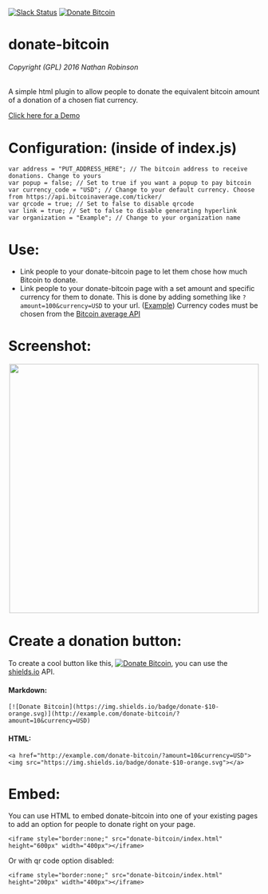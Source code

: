 [![Slack Status](https://nrobinson2000.herokuapp.com/badge.svg)](https://nrobinson2000.herokuapp.com/)
[![Donate Bitcoin](https://img.shields.io/badge/donate-bitcoin-orange.svg)](https://nrobinson2000.github.io/donate-bitcoin)
# donate-bitcoin
###### Copyright (GPL) 2016  Nathan Robinson
A simple html plugin to allow people to donate the equivalent bitcoin amount of a donation of a chosen fiat currency.

[Click here for a Demo](http://nrobinson2000.github.io/donate-bitcoin/)

# Configuration: (inside of index.js)
```
var address = "PUT_ADDRESS_HERE"; // The bitcoin address to receive donations. Change to yours
var popup = false; // Set to true if you want a popup to pay bitcoin
var currency_code = "USD"; // Change to your default currency. Choose from https://api.bitcoinaverage.com/ticker/
var qrcode = true; // Set to false to disable qrcode
var link = true; // Set to false to disable generating hyperlink
var organization = "Example"; // Change to your organization name
```

# Use:
* Link people to your donate-bitcoin page to let them chose how much Bitcoin to donate.
* Link people to your donate-bitcoin page with a set amount and specific currency for them to donate.  This is done by adding something like `?amount=100&currency=USD` to your url. ([Example](https://nrobinson2000.github.io/donate-bitcoin/?amount=100&currency=USD))  Currency codes must be chosen from the [Bitcoin average API](https://api.bitcoinaverage.com/ticker/)

# Screenshot:
<p align="center">
<img src="http://i.imgur.com/ux15lhi.jpg" width="500px">
</p>

# Create a donation button:
To create a cool button like this, [![Donate Bitcoin](https://img.shields.io/badge/donate-$10-orange.svg)](https://nrobinson2000.github.io/donate-bitcoin/?amount=10&currency=USD), you can use the [shields.io](http://shields.io) API.

#### Markdown:
```
[![Donate Bitcoin](https://img.shields.io/badge/donate-$10-orange.svg)](http://example.com/donate-bitcoin/?amount=10&currency=USD)
```

#### HTML:
```
<a href="http://example.com/donate-bitcoin/?amount=10&currency=USD"><img src="https://img.shields.io/badge/donate-$10-orange.svg"></a>
```

# Embed:
You can use HTML to embed donate-bitcoin into one of your existing pages to add an option for people to donate right on your page.
```
<iframe style="border:none;" src="donate-bitcoin/index.html" height="600px" width="400px"></iframe>
```
Or with qr code option disabled:
```
<iframe style="border:none;" src="donate-bitcoin/index.html" height="200px" width="400px"></iframe>
```
